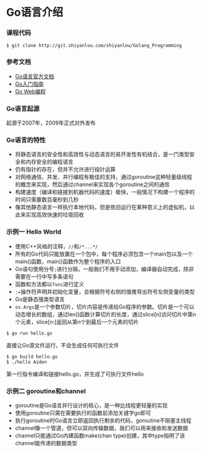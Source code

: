 # Go语言介绍

### 课程代码

```
$ git clone http://git.shiyanlou.com/shiyanlou/Golang_Programming
```

### 参考文档

- [Go语言官方文档](https://golang.org/doc/)
- [Go入门指南](https://github.com/Unknwon/the-way-to-go_ZH_CN)
- [Go Web编程](https://github.com/astaxie/build-web-application-with-golang/blob/master/LICENSE.md)

### Go语言起源

起源于2007年，2009年正式对外发布

### Go语言的特性

- 将静态语言的安全性和高效性与动态语言的易开发性有机结合，是一门类型安全和内存安全的编程语言
- 仍有指针的存在，但并不允许进行指针运算
- 对网络通信、并发、并行编程有极佳的支持，通过goroutine这种轻量级线程的概念来实现，然后通过channel来实现各个goroutine之间的通信
- 构建速度（编译和链接到机器代码的速度）极快，一般情况下构建一个程序的时间只需要数百毫秒到几秒
- 像其他静态语言一样执行本地代码，但是依旧运行在某种意义上的虚拟机，以此来实现高效快速的垃圾回收

### 示例一 Hello World

- 使用C++风格的注释，`//`和`/*...*/`
- 所有的Go代码只能放置在一个包中，每个程序必须包含一个main包以及一个main()函数，main()函数作为整个程序的入口
- Go语句使用分号`;`进行分隔，一般我们不用手动添加，编译器自动完成，除非需要在一行中写多条语句
- 函数和方法都以`func`进行定义
- `:=`操作符声明并初始化变量，会根据符号右侧的值推导出符号左侧变量的类型
- Go是静态强类型语言
- `os.Args`是一个参数切片，切片内容是传递给Go程序的参数。切片是一个可以动态增长的数组，通过len()函数计算切片的长度，通过slice[n]访问切片中第n个元素，slice[n:]返回从第n个到最后一个元素的切片

```
$ go run hello.go
```

直接让Go源文件运行，不会生成任何可执行文件

```
$ go build hello.go
$ ./hello Aiden
```

第一行指令编译和链接hello.go，并生成了可执行文件hello

### 示例二 goroutine和channel

- goroutine是Go语言并行设计的核心，是一种比线程更轻量的实现
- 使用goroutine只需在需要执行的函数前添加关键字go即可
- 执行goroutine时Go语言立即返回执行剩余的代码，goroutine不阻塞主线程
- channel像一个管道，但可以双向传输数据，我们可以用来接收和发送数据
- channel只能通过Go内建函数make(chan type)创建，其中type指明了该channel能传递的数据类型
